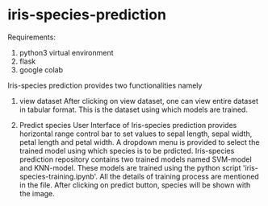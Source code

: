 # iris-species-prediction


Requirements:
1. python3 virtual environment
2. flask
3. google colab


Iris-species prediction provides two functionalities namely
1. view dataset
      After clicking on view dataset, one can view entire dataset in tabular format. This is the dataset using which models are trained.
      
3. Predict species
      User Interface of Iris-species prediction provides horizontal range control bar to set values to sepal length, sepal width, petal length and petal width. A dropdown menu is provided to select the trained model using which species is to be prdicted. Iris-species prediction repository contains two trained models named SVM-model and KNN-model. These models are trained using the python script 'iris-species-training.ipynb'. All the details of training process are mentioned in the file. After clicking on predict button, species will be shown with the image.
      
      
      
      








